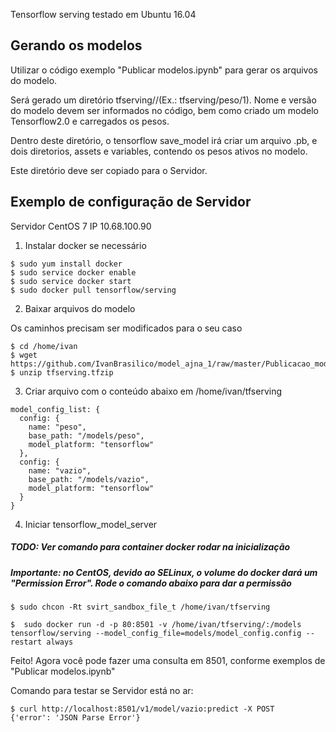 Tensorflow serving testado em Ubuntu 16.04

## Gerando os modelos
Utilizar o código exemplo "Publicar modelos.ipynb" para gerar os arquivos do modelo.

Será gerado um diretório tfserving/<nomemodelo>/<versaomodelo>(Ex.: tfserving/peso/1). Nome e versão do modelo
devem ser informados no código, bem como criado um modelo Tensorflow2.0 e carregados os pesos.

Dentro deste diretório, o tensorflow save_model irá criar um arquivo .pb, e dois diretorios, assets e variables,
 contendo os pesos ativos no modelo.

Este diretório deve ser copiado para o Servidor.

## Exemplo de configuração de Servidor

Servidor CentOS 7
IP 10.68.100.90

1. Instalar docker se necessário

```shell script
$ sudo yum install docker
$ sudo service docker enable
$ sudo service docker start
$ sudo docker pull tensorflow/serving
```

2. Baixar arquivos do modelo

Os caminhos precisam ser modificados para o seu caso 

```shell script
$ cd /home/ivan
$ wget https://github.com/IvanBrasilico/model_ajna_1/raw/master/Publicacao_modelos/tfserving.tfzip
$ unzip tfserving.tfzip
```

3. Criar arquivo com o conteúdo abaixo em /home/ivan/tfserving 
```
model_config_list: {
  config: {
    name: "peso",
    base_path: "/models/peso",
    model_platform: "tensorflow" 
  },
  config: {
    name: "vazio",
    base_path: "/models/vazio",
    model_platform: "tensorflow" 
  }
}
```
 
 4. Iniciar tensorflow_model_server
 
##### TODO: Ver comando para container docker rodar na inicialização 

##### Importante: no CentOS, devido ao SELinux, o volume do docker dará um "Permission Error". Rode o comando abaixo para dar a permissão

```shell script
$ sudo chcon -Rt svirt_sandbox_file_t /home/ivan/tfserving
```
  
```shell script
$  sudo docker run -d -p 80:8501 -v /home/ivan/tfserving/:/models tensorflow/serving --model_config_file=models/model_config.config --restart always
```

Feito! Agora você pode fazer uma consulta em 8501, conforme exemplos de "Publicar modelos.ipynb"

Comando para testar se Servidor está no ar:

```shell script
$ curl http://localhost:8501/v1/model/vazio:predict -X POST
{'error': 'JSON Parse Error'}
```

 

